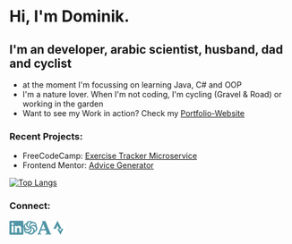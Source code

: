 # Hi, I'm Dominik.

## I'm an developer, arabic scientist, husband, dad and cyclist
- at the moment I'm focussing on learning Java, C# and OOP
- I'm a nature lover. When I'm not coding, I'm cycling (Gravel & Road) or working in the garden
- Want to see my Work in action? Check my [Portfolio-Website](https://www.do-webdev.de/)

### Recent Projects:
- FreeCodeCamp: [Exercise Tracker Microservice](https://exercise-tracker.dmnk28.repl.co/)
- Frontend Mentor: [Advice Generator](https://dmnk28.github.io/advices/)

[![Top Langs](https://github-readme-stats.vercel.app/api/top-langs/?username=Dmnk28&layout=compact)](https://github.com/anuraghazra/github-readme-stats)


### Connect:
<a href="https://www.linkedin.com/in/dominikoesterle/" target="_blank" alt="linkedin-account"> <img align="left" alt="linkedin-account" width="25px" src="./icons/linkedin.svg"/> </a>

<a href="https://www.codewars.com/users/Dmnk28" target="_blank"><img align="left" alt="codewars-account" width="25px" src="./icons/codewars.svg"/></a>

<a href="https://uni-jena.academia.edu/DominikOesterle" target="_blank"><img align="left" alt="academia-account" width="25px" src="./icons/academia.svg"/></a>

<a href="https://www.strava.com/athletes/31359572" target="_blank"><img align="left" alt="strava-account" width="25px" src="./icons/strava.svg"/></a>
</br>
